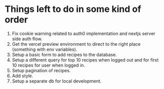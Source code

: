 # Things left to do in some kind of order

1. Fix cookie warning related to auth0 implementation and nextjs server side auth flow.
2. Get the vercel preview environment to direct to the right place (something with env variables).
3. Setup a basic form to add recipes to the database.
4. Setup a different query for top 10 recipes when logged out and for first 10 recipes for user when logged in.
5. Setup pagination of recipes.
6. Add style.
7. Setup a separate db for local development.
